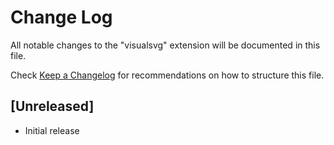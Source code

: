 # Change Log

All notable changes to the "visualsvg" extension will be documented in this file.

Check [Keep a Changelog](http://keepachangelog.com/) for recommendations on how to structure this file.

## [Unreleased]

- Initial release
